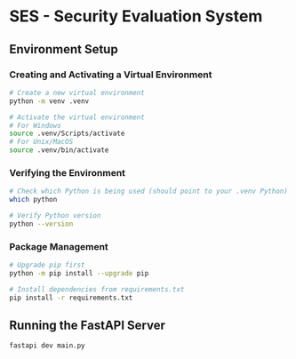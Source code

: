 # SES - Security Evaluation System

## Environment Setup

### Creating and Activating a Virtual Environment

```bash
# Create a new virtual environment
python -m venv .venv

# Activate the virtual environment
# For Windows
source .venv/Scripts/activate  
# For Unix/MacOS
source .venv/bin/activate
```

### Verifying the Environment

```bash
# Check which Python is being used (should point to your .venv Python)
which python  

# Verify Python version
python --version
```

### Package Management

```bash
# Upgrade pip first
python -m pip install --upgrade pip

# Install dependencies from requirements.txt
pip install -r requirements.txt
```

## Running the FastAPI Server

```bash
fastapi dev main.py
```
